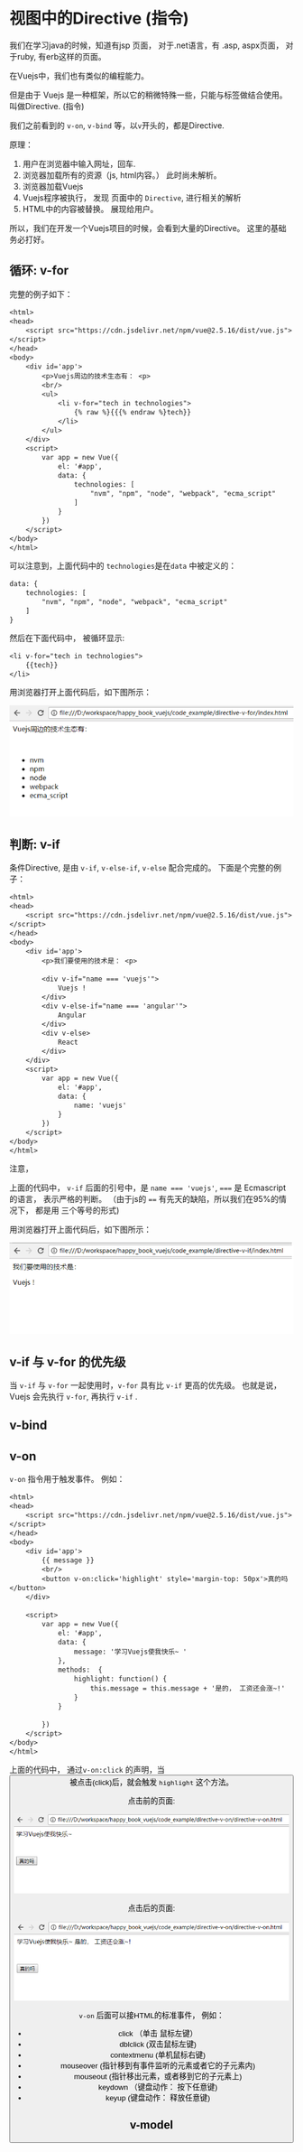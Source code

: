 # 视图中的Directive (指令)

我们在学习java的时候，知道有jsp 页面， 对于.net语言，有 .asp, aspx页面， 对于ruby, 有erb这样的页面。

在Vuejs中，我们也有类似的编程能力。 

但是由于 Vuejs 是一种框架，所以它的稍微特殊一些，只能与标签做结合使用。 叫做Directive. (指令)

我们之前看到的 `v-on`, `v-bind` 等，以`v`开头的，都是Directive. 

原理： 

1. 用户在浏览器中输入网址，回车. 
2. 浏览器加载所有的资源（js, html内容。） 此时尚未解析。
3. 浏览器加载Vuejs  
4. Vuejs程序被执行， 发现 页面中的 `Directive`, 进行相关的解析
5. HTML中的内容被替换。 展现给用户。

所以，我们在开发一个Vuejs项目的时候，会看到大量的Directive。 这里的基础务必打好。

## 循环: v-for


完整的例子如下：

```
<html>
<head>
	<script src="https://cdn.jsdelivr.net/npm/vue@2.5.16/dist/vue.js"></script>
</head>
<body>
	<div id='app'>
		<p>Vuejs周边的技术生态有： <p>
		<br/>
		<ul>
			<li v-for="tech in technologies">
				{% raw %}{{{% endraw %}tech}}
			</li>
		</ul>
	</div>
	<script>
		var app = new Vue({
			el: '#app', 
			data: {	
				technologies: [
					"nvm", "npm", "node", "webpack", "ecma_script"
				]
			}
		})
	</script>
</body>
</html>
```

可以注意到，上面代码中的 `technologies`是在`data` 中被定义的： 

```
data: {	
	technologies: [
		"nvm", "npm", "node", "webpack", "ecma_script"
	]
}
```

然后在下面代码中， 被循环显示: 

```
<li v-for="tech in technologies">
	{{tech}}
</li>
```

用浏览器打开上面代码后，如下图所示： 

![v-for循环](./images/directive-v-for.png)

## 判断: v-if

条件Directive, 是由 `v-if`, `v-else-if`, `v-else` 配合完成的。 下面是个完整的例子： 

```
<html>
<head>
	<script src="https://cdn.jsdelivr.net/npm/vue@2.5.16/dist/vue.js"></script>
</head>
<body>
	<div id='app'>
		<p>我们要使用的技术是： <p>

		<div v-if="name === 'vuejs'">
			Vuejs !
		</div>
		<div v-else-if="name === 'angular'">
			Angular
		</div>
		<div v-else>
			React
		</div>		
	</div>
	<script>
		var app = new Vue({
			el: '#app', 
			data: {	
				name: 'vuejs'
			}
		})
	</script>
</body>
</html>
```

注意，

上面的代码中，  `v-if` 后面的引号中，是 `name === 'vuejs'`, `===` 是 Ecmascript 的语言， 表示严格的判断。 
（由于js的 `==` 有先天的缺陷，所以我们在95%的情况下， 都是用 三个等号的形式) 


用浏览器打开上面代码后，如下图所示： 

![v-if 判断](./images/directive-v-if.png)

## v-if 与 v-for 的优先级

当 `v-if` 与 `v-for` 一起使用时，`v-for` 具有比 `v-if` 更高的优先级。 也就是说，Vuejs 会先执行 `v-for`, 再执行 `v-if` . 


## v-bind

## v-on

`v-on` 指令用于触发事件。  例如： 

```
<html>
<head>
	<script src="https://cdn.jsdelivr.net/npm/vue@2.5.16/dist/vue.js"></script>
</head>
<body>
	<div id='app'>
		{{ message }}
		<br/>
		<button v-on:click='highlight' style='margin-top: 50px'>真的吗</button>
	</div>

	<script>
		var app = new Vue({
			el: '#app', 
			data: {
				message: '学习Vuejs使我快乐~ '
			},
			methods:  {
				highlight: function() {
					this.message = this.message + '是的， 工资还会涨~!'
				}
			}

		})
	</script>
</body>
</html>
```

上面的代码中， 通过`v-on:click` 的声明，当 <button> 被点击(click)后，就会触发  `highlight` 这个方法。 

点击前的页面: 

![点击前](./images/directive-v-on-click-before.png)

点击后的页面: 

![点击后](./images/directive-v-on-click-after.png)


`v-on` 后面可以接HTML的标准事件， 例如： 

- click  （单击 鼠标左键）
- dblclick (双击鼠标左键)
- contextmenu (单机鼠标右键)
- mouseover  (指针移到有事件监听的元素或者它的子元素内)
- mouseout   (指针移出元素，或者移到它的子元素上)
- keydown   （键盘动作： 按下任意键) 
- keyup     (键盘动作： 释放任意键)

## v-model